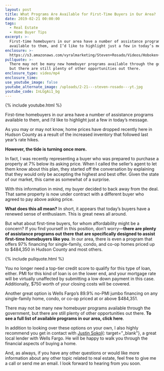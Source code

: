 ```yaml
---
layout: post
title: What Programs Are Available for First-Time Buyers in Our Area?
date: 2019-02-21 00:00:00
tags:
  - Real Estate
  - Home Buyer Tips
excerpt: >-
  First-time homebuyers in our area have a number of assistance programs
  available to them, and I’d like to highlight just a few in today’s message.
enclosure: >-
  https://s3.amazonaws.com/vyralmarketing/Steven+Rosado/Videos/Hoboken+Real+Estate+-+What+Programs+Are+Available+for+First-Time+Buyers+in+Our+Area_.mp4
pullquote: >-
  There may not be many new homebuyer programs available through the government,
  but there are still plenty of other opportunities out there.
enclosure_type: video/mp4
enclosure_time:
use_youtube_image: false
youtube_alternate_image: /uploads/2-21---steven-rosado---yt.jpg
youtube_code: InLGgAi1_bg
---
```


{% include youtube.html %}

First-time homebuyers in our area have a number of assistance programs available to them, and I’d like to highlight just a few in today’s message.

As you may or may not know, home prices have dropped recently here in Hudson County as a result of the increased inventory that followed last year’s rate hikes.

**However, the tide is turning once more.**

In fact, I was recently representing a buyer who was prepared to purchase a property at 7% below its asking price. When I called the seller’s agent to let them know about this plan, they started off the conversation by explaining that they would only be accepting the highest and best offer. Given the state of our market, this came as somewhat of a surprise.

With this information in mind, my buyer decided to back away from the deal. That same property is now under contract with a different buyer who agreed to pay above asking price.

**What does this all mean?** In short, it appears that today’s buyers have a renewed sense of enthusiasm. This is great news all around.

But what about first-time buyers, for whom affordability might be a concern? If you find yourself in this position, don’t worry—**there are plenty of assistance programs out there that are specifically designed to assist first-time homebuyers like you**. In our area, there is even a program that offers 97% financing for single-family, condo, and co-op homes priced up to $484,350 in Hudson County and most others.

{% include pullquote.html %}

You no longer need a top-tier credit score to qualify for this type of loan, either. PMI for this kind of loan is on the lower end, and your mortgage rate will be virtually unaffected by submitting a low down payment in this case. Additionally, $750 worth of your closing costs will be covered.

Another great option is Wells Fargo’s 89.9% no-PMI jumbo financing on any single-family home, condo, or co-op priced at or above $484,351.

There may not be many new homebuyer programs available through the government, but there are still plenty of other opportunities out there. **To see a full list of available programs in our area, click here**.

In addition to looking over these options on your own, I also highly recommend you get in contact with [Justin Sokol](https://www.wfhm.com/loans/justin-sokol/mobile-index.page){: target="_blank"}, a great local lender with Wells Fargo. He will be happy to walk you through the financial aspects of buying a home.

And, as always, if you have any other questions or would like more information about any other topic related to real estate, feel free to give me a call or send me an email. I look forward to hearing from you soon.